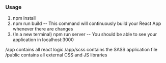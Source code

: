 ### Usage

1. npm install
2. npm run build
-- This command will continuously build your React App whenever there are changes
3. (In a new terminal) npm run server
-- You should be able to see your application in localhost:3000

/app contains all react logic
/app/scss contains the SASS application file
/public contains all external CSS and JS libraries

